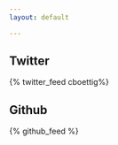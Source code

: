 ```yaml
---
layout: default

---
```

<div class="sidebar">

<h2> Twitter </h2>

{% twitter_feed cboettig%}

<h2> Github </h2>

{% github_feed %}

</div>
